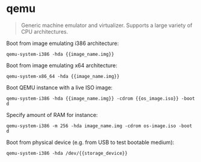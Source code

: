 qemu
====

> Generic machine emulator and virtualizer.
> Supports a large variety of CPU architectures.

Boot from image emulating i386 architecture:

    qemu-system-i386 -hda {{image_name.img}}

Boot from image emulating x64 architecture:

    qemu-system-x86_64 -hda {{image_name.img}}

Boot QEMU instance with a live ISO image:

    qemu-system-i386 -hda {{image_name.img}} -cdrom {{os_image.iso}} -boot d

Specify amount of RAM for instance:

    qemu-system-i386 -m 256 -hda image_name.img -cdrom os-image.iso -boot d

Boot from physical device (e.g. from USB to test bootable medium):

    qemu-system-i386 -hda /dev/{{storage_device}}
